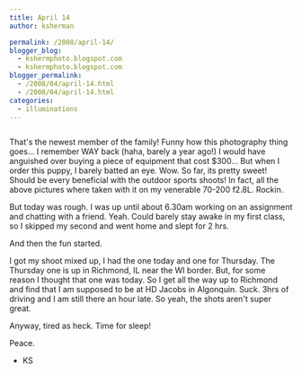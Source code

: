 ```yaml
---
title: April 14
author: ksherman

permalink: /2008/april-14/
blogger_blog:
  - kshermphoto.blogspot.com
  - kshermphoto.blogspot.com
blogger_permalink:
  - /2008/04/april-14.html
  - /2008/04/april-14.html
categories:
  - illuminations
---
```

<a href="http://2.bp.blogspot.com/_HTtVcKQt9f8/SAQ1k1pkXZI/AAAAAAAAAZw/_M8LHS3iNn8/s1600-h/April14-1.jpg"><img style="cursor: pointer;" src="http://2.bp.blogspot.com/_HTtVcKQt9f8/SAQ1k1pkXZI/AAAAAAAAAZw/_M8LHS3iNn8/s400/April14-1.jpg" alt="" id="BLOGGER_PHOTO_ID_5189331577630645650" border="0" /></a>  
<a href="http://2.bp.blogspot.com/_HTtVcKQt9f8/SAQ1k1pkXaI/AAAAAAAAAZ4/tELVvFZYVqg/s1600-h/April14-2.jpg"><img style="cursor: pointer;" src="http://2.bp.blogspot.com/_HTtVcKQt9f8/SAQ1k1pkXaI/AAAAAAAAAZ4/tELVvFZYVqg/s400/April14-2.jpg" alt="" id="BLOGGER_PHOTO_ID_5189331577630645666" border="0" /></a>  
<a href="http://3.bp.blogspot.com/_HTtVcKQt9f8/SAQ1lFpkXbI/AAAAAAAAAaA/quKTCoYDzsc/s1600-h/April14-3.jpg"><img style="cursor: pointer;" src="http://3.bp.blogspot.com/_HTtVcKQt9f8/SAQ1lFpkXbI/AAAAAAAAAaA/quKTCoYDzsc/s400/April14-3.jpg" alt="" id="BLOGGER_PHOTO_ID_5189331581925612978" border="0" /></a>  
<a href="http://3.bp.blogspot.com/_HTtVcKQt9f8/SAQ1lFpkXcI/AAAAAAAAAaI/VZW-jCdZPsw/s1600-h/April14-4.jpg"><img style="cursor: pointer;" src="http://3.bp.blogspot.com/_HTtVcKQt9f8/SAQ1lFpkXcI/AAAAAAAAAaI/VZW-jCdZPsw/s400/April14-4.jpg" alt="" id="BLOGGER_PHOTO_ID_5189331581925612994" border="0" /></a>  
<a href="http://3.bp.blogspot.com/_HTtVcKQt9f8/SAQ1eFpkXVI/AAAAAAAAAZQ/ro9ovb5K3dM/s1600-h/April14-5.jpg"><img style="cursor: pointer;" src="http://3.bp.blogspot.com/_HTtVcKQt9f8/SAQ1eFpkXVI/AAAAAAAAAZQ/ro9ovb5K3dM/s400/April14-5.jpg" alt="" id="BLOGGER_PHOTO_ID_5189331461666528594" border="0" /></a>  
<a href="http://4.bp.blogspot.com/_HTtVcKQt9f8/SAQ1eVpkXWI/AAAAAAAAAZY/-7NJLUs_B_o/s1600-h/April14-6.jpg"><img style="cursor: pointer;" src="http://4.bp.blogspot.com/_HTtVcKQt9f8/SAQ1eVpkXWI/AAAAAAAAAZY/-7NJLUs_B_o/s400/April14-6.jpg" alt="" id="BLOGGER_PHOTO_ID_5189331465961495906" border="0" /></a>  
<a href="http://4.bp.blogspot.com/_HTtVcKQt9f8/SAQ1eVpkXXI/AAAAAAAAAZg/_V03tOMWvi8/s1600-h/April14-7.jpg"><img style="cursor: pointer;" src="http://4.bp.blogspot.com/_HTtVcKQt9f8/SAQ1eVpkXXI/AAAAAAAAAZg/_V03tOMWvi8/s400/April14-7.jpg" alt="" id="BLOGGER_PHOTO_ID_5189331465961495922" border="0" /></a>  
<a href="http://4.bp.blogspot.com/_HTtVcKQt9f8/SAQ1eVpkXYI/AAAAAAAAAZo/waUpsJRq1qM/s1600-h/April14-8.jpg"><img style="cursor: pointer;" src="http://4.bp.blogspot.com/_HTtVcKQt9f8/SAQ1eVpkXYI/AAAAAAAAAZo/waUpsJRq1qM/s400/April14-8.jpg" alt="" id="BLOGGER_PHOTO_ID_5189331465961495938" border="0" /></a>

That's the newest member of the family! Funny how this photography thing goes... I remember WAY back (haha, barely a year ago!) I would have anguished over buying a piece of equipment that cost $300... But when I order this puppy, I barely batted an eye. Wow. So far, its pretty sweet! Should be every beneficial with the outdoor sports shoots! In fact, all the above pictures where taken with it on my venerable 70-200 f2.8L. Rockin.

But today was rough. I was up until about 6.30am working on an assignment and chatting with a friend. Yeah. Could barely stay awake in my first class, so I skipped my second and went home and slept for 2 hrs.

And then the fun started.

I got my shoot mixed up, I had the one today and one for Thursday. The Thursday one is up in Richmond, IL near the WI border. But, for some reason I thought that one was today. So I get all the way up to Richmond and find that I am supposed to be at HD Jacobs in Algonquin. Suck. 3hrs of driving and I am still there an hour late. So yeah, the shots aren't super great.

Anyway, tired as heck. Time for sleep!

Peace.  
- KS